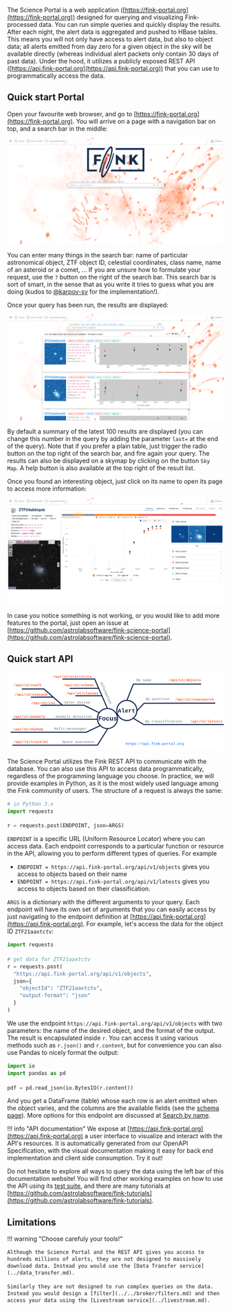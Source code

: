 The Science Portal is a web application ([https://fink-portal.org](https://fink-portal.org)) designed for querying and visualizing Fink-processed data. You can run simple queries and quickly display the results. After each night, the alert data is aggregated and pushed to HBase tables. This means you will not only have access to alert data, but also to object data; all alerts emitted from day zero for a given object in the sky will be available directly (whereas individual alert packets only contain 30 days of past data). Under the hood, it utilizes a publicly exposed REST API ([https://api.fink-portal.org](https://api.fink-portal.org)) that you can use to programmatically access the data.

## Quick start Portal

Open your favourite web browser, and go to [https://fink-portal.org](https://fink-portal.org). You will arrive on a page with a navigation bar on top, and a search bar in the middle:

![Screenshot](../../img/science_portal_front.png)

You can enter many things in the search bar: name of particular astronomical object, ZTF object ID, celestial coordinates, class name, name of an asteroid or a comet, ... If you are unsure how to formulate your request, use the `?` button on the right of the search bar. This search bar is sort of smart, in the sense that as you write it tries to guess what you are doing (kudos to [@karpov-sv](https://github.com/karpov-sv) for the implementation!).

Once your query has been run, the results are displayed:

![Screenshot](../../img/science_portal_query.png)

By default a summary of the latest 100 results are displayed (you can change this number in the query by adding the parameter `last=` at the end of the query). Note that if you prefer a plain table, just trigger the radio button on the top right of the search bar, and fire again your query. The results can also be displayed on a skymap by clicking on the button `Sky Map`. A help button is also available at the top right of the result list.

Once you found an interesting object, just click on its name to open its page to access more information:

![Screenshot](../../img/science_portal_object.png)

In case you notice something is not working, or you would like to add more features to the portal, just open an issue at [https://github.com/astrolabsoftware/fink-science-portal](https://github.com/astrolabsoftware/fink-science-portal).

## Quick start API

![Screenshot](../../img/API_description.png)

The Science Portal utilizes the Fink REST API to communicate with the database. You can also use this API to access data programmatically, regardless of the programming language you choose. In practice, we will provide examples in Python, as it is the most widely used language among the Fink community of users. The structure of a request is always the same:

```python
# in Python 3.x
import requests

r = requests.post(ENDPOINT, json=ARGS)
```

`ENDPOINT` is a specific URL (Uniform Resource Locator) where you can access data. Each endpoint corresponds to a particular function or resource in the API, allowing you to perform different types of queries. For example

- `ENDPOINT = https://api.fink-portal.org/api/v1/objects` gives you access to objects based on their name
- `ENDPOINT = https://api.fink-portal.org/api/v1/latests` gives you access to objects based on their classification.

`ARGS` is a dictionary with the different arguments to your query. Each endpoint will have its own set of arguments that you can easily access by just navigating to the endpoint definition at [https://api.fink-portal.org](https://api.fink-portal.org). For example, let's access the data for the object ID `ZTF21aaxtctv`:

```python
import requests

# get data for ZTF21aaxtctv
r = requests.post(
  "https://api.fink-portal.org/api/v1/objects",
  json={
    "objectId": "ZTF21aaxtctv",
    "output-format": "json"
  }
)
```

We use the endpoint `https://api.fink-portal.org/api/v1/objects` with two parameters: the name of the desired object, and the format of the output. The result is encapsulated inside `r`. You can access it using various methods such as `r.json()` and `r.content`, but for convenience you can also use Pandas to nicely format the output:

```python
import io
import pandas as pd

pdf = pd.read_json(io.BytesIO(r.content))
```

And you get a DataFrame (table) whose each row is an alert emitted when the object varies, and the columns are the available fields (see the [schema page](../../developers/schemas.md)). More options for this endpoint are discussed at [Search by name](objectid.md).

!!! info "API documentation"
    We expose at [https://api.fink-portal.org](https://api.fink-portal.org) a user interface to visualize and interact with the API's resources. It is automatically generated from our OpenAPI Specification, with the visual documentation making it easy for back end implementation and client side consumption. Try it out!

Do not hesitate to explore all ways to query the data using the left bar of this documentation website! You will find other working examples on how to use the API using its [test suite](https://github.com/astrolabsoftware/fink-science-portal/tree/master/tests), and there are many tutorials at [https://github.com/astrolabsoftware/fink-tutorials](https://github.com/astrolabsoftware/fink-tutorials).

## Limitations

!!! warning "Choose carefuly your tools!"

    Although the Science Portal and the REST API gives you access to hundreds millions of alerts, they are not designed to massively download data. Instead you would use the [Data Transfer service](../data_transfer.md).

    Similarly they are not designed to run complex queries on the data. Instead you would design a [filter](../../broker/filters.md) and then access your data using the [Livestream service](../livestream.md).
